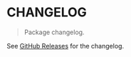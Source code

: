 # CHANGELOG

> Package changelog.

See [GitHub Releases](https://github.com/stdlib-js/complex-cmplx/releases) for the changelog.